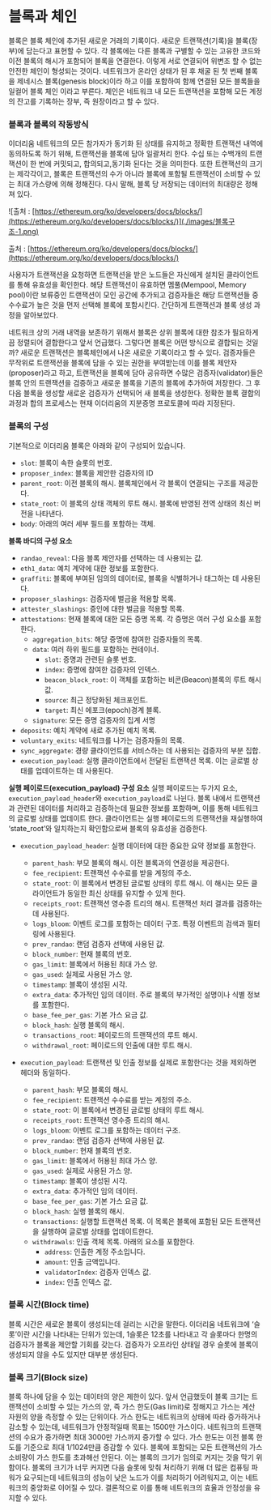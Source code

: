 # 블록과 체인

블록은 블록 체인에 추가된 새로운 거래의 기록이다. 새로운 트랜잭션(기록)을 블록(장부)에 담는다고 표현할 수 있다. 각 블록에는 다른 블록과 구별할 수 있는 고유한 코드와 이전 블록의 해시가 포함되어 블록을 연결한다. 이렇게 서로 연결되어 위변조 할 수 없는 안전한 체인이 형성되는 것이다. 네트워크가 온라인 상태가 된 후 채굴 된 첫 번째 블록을 제네시스 블록(genesis block)이라 하고 이를 포함하여 함께 연결된 모든 블록들을 일컬어 블록 체인 이라고 부른다. 체인은 네트워크 내 모든 트랜잭션을 포함해 모든 계정의 잔고를 기록하는 장부, 즉 원장이라고 할 수 있다.

### 블록과 블록의 작동방식

이더리움 네트워크의 모든 참가자가 동기화 된 상태를 유지하고 정확한 트랜잭션 내역에 동의하도록 하기 위해, 트랜잭션을 블록에 담아 일괄처리 한다. 수십 또는 수백개의 트랜잭션이 한 번에 커밋되고, 합의되고,동기화 된다는 것을 의미한다. 또한 트랜잭션의 크기는 제각각이고, 블록은 트랜잭션의 수가 아니라 블록에 포함될 트랜잭션이 소비할 수 있는 최대 가스량에 의해 정해진다. 다시 말해, 블록 당 저장되는 데이터의 최대량은 정해져 있다.

![출처 : [https://ethereum.org/ko/developers/docs/blocks/](https://ethereum.org/ko/developers/docs/blocks/)](./images/블록구조-1.png)

출처 : [https://ethereum.org/ko/developers/docs/blocks/](https://ethereum.org/ko/developers/docs/blocks/)

사용자가 트랜잭션을 요청하면 트랜잭션을 받은 노드들은 자신에게 설치된 클라이언트를 통해 유효성을 확인한다. 해당 트랜잭션이 유효하면 멤풀(Mempool, Memory pool)이란 보류중인 트랜잭션이 모인 공간에 추가되고 검증자들은 해당 트랜잭션들 중 수수료가 높은 것을 먼저 선택해 블록에 포함시킨다. 간단하게 트랜잭션과 블록 생성 과정을 알아보았다.

네트워크 상의 거래 내역을 보존하기 위해서 블록은 상위 블록에 대한 참조가 필요하게끔 정렬되어 결합한다고 앞서 언급했다. 그렇다면 블록은 어떤 방식으로 결합되는 것일까? 새로운 트랜잭션은 블록체인에서 나온 새로운 기록이라고 할 수 있다. 검증자들은 무작위로 트랜잭션을 블록에 담을 수 있는 권한을 부여받는데 이를 블록 제안자(proposer)라고 하고, 트랜잭션을 블록에 담아 공유하면 수많은 검증자(validator)들은 블록 안의 트랜잭션을 검증하고 새로운 블록을 기존의 블록에 추가하여 저장한다. 그 후 다음 블록을 생성할 새로운 검증자가 선택되어 새 블록을 생성한다. 정확한 블록 결합의 과정과 합의 프로세스는 현재 이더리움의 지분증명 프로토콜에 따라 지정된다.

### 블록의 구성

기본적으로 이더리움 블록은 아래와 같이 구성되어 있습니다.

- `slot`: 블록이 속한 슬롯의 번호.
- `proposer_index`: 블록을 제안한 검증자의 ID
- `parent_root`: 이전 블록의 해시. 블록체인에서 각 블록이 연결되는 구조를 제공한다.
- `state_root`: 이 블록의 상태 객체의 루트 해시. 블록에 반영된 전역 상태의 최신 버전을 나타낸다.
- `body`: 아래의 여러 세부 필드를 포함하는 객체.

**블록 바디의 구성 요소**

- `randao_reveal`: 다음 블록 제안자를 선택하는 데 사용되는 값.
- `eth1_data`: 예치 계약에 대한 정보를 포함한다.
- `graffiti`: 블록에 부여된 임의의 데이터로, 블록을 식별하거나 태그하는 데 사용된다.
- `proposer_slashings`: 검증자에 벌금을 적용할 목록.
- `attester_slashings`: 증인에 대한 벌금을 적용할 목록.
- `attestations`: 현재 블록에 대한 모든 증명 목록. 각 증명은 여러 구성 요소를 포함한다.
    - `aggregation_bits`: 해당 증명에 참여한 검증자들의 목록.
    - `data`: 여러 하위 필드를 포함하는 컨테이너.
        - `slot`: 증명과 관련된 슬롯 번호.
        - `index`: 증명에 참여한 검증자의 인덱스.
        - `beacon_block_root`: 이 객체를 포함하는 비콘(Beacon)블록의 루트 해시값.
        - `source`: 최근 정당화된 체크포인트.
        - `target`: 최신 에포크(epoch)경계 블록.
    - `signature`: 모든 증명 검증자의 집계 서명
- `deposits`: 예치 계약에 새로 추가된 예치 목록.
- `voluntary_exits`: 네트워크를 나가는 검증자들의 목록.
- `sync_aggregate`: 경량 클라이언트를 서비스하는 데 사용되는 검증자의 부분 집합.
- `execution_payload`: 실행 클라이언트에서 전달된 트랜잭션 목록. 이는 글로벌 상태를 업데이트하는 데 사용된다.

**실행 페이로드(execution_payload) 구성 요소**
실행 페이로드는 두가지 요소, `execution_payload_header`와 `execution_payload`로 나뉜다. 블록 내에서 트랜잭션과 관련된 데이터를 처리하고 검증하는데 필요한 정보를 포함하며, 이를 통해 네트워크의 글로벌 상태를 업데이트 한다. 클라이언트는 실행 페이로드의 트랜잭션을 재실행하여 ‘state_root’와 일치하는지 확인함으로써 블록의 유효성을 검증한다.

- `execution_payload_header`: 실행 데이터에 대한 중요한 요약 정보를 포함한다.
    - `parent_hash`: 부모 블록의 해시. 이전 블록과의 연결성을 제공한다.
    - `fee_recipient`: 트랜잭션 수수료를 받을 계정의 주소.
    - `state_root`: 이 블록에서 변경된 글로벌 상태의 루트 해시. 이 해시는 모든 클라이언트가 동일한 최신 상태를 유지할 수 있게 한다.
    - `receipts_root`: 트랜잭션 영수증 트리의 해시. 트랜잭션 처리 결과를 검증하는 데 사용된다.
    - `logs_bloom`: 이벤트 로그를 포함하는 데이터 구조. 특정 이벤트의 검색과 필터링에 사용된다.
    - `prev_randao`: 랜덤 검증자 선택에 사용된 값.
    - `block_number`: 현재 블록의 번호.
    - `gas_limit`: 블록에서 허용된 최대 가스 양.
    - `gas_used`: 실제로 사용된 가스 양.
    - `timestamp`: 블록이 생성된 시각.
    - `extra_data`: 추가적인 임의 데이터. 주로 블록의 부가적인 설명이나 식별 정보를 포함한다.
    - `base_fee_per_gas`: 기본 가스 요금 값.
    - `block_hash`: 실행 블록의 해시.
    - `transactions_root`: 페이로드의  트랜잭션의 루트 해시.
    - `withdrawal_root`: 페이로드의 인출에 대한 루트 해시.
    
- `execution_payload`: 트랜잭션 및 인출 정보를 실제로 포함한다는 것을 제외하면 헤더와 동일하다.
    - `parent_hash`: 부모 블록의 해시.
    - `fee_recipient`: 트랜잭션 수수료를 받는 계정의 주소.
    - `state_root`: 이 블록에서 변경된 글로벌 상태의 루트 해시.
    - `receipts_root`: 트랜잭션 영수증 트리의 해시.
    - `logs_bloom`: 이벤트 로그를 포함하는 데이터 구조.
    - `prev_randao`: 랜덤 검증자 선택에 사용된 값.
    - `block_number`: 현재 블록의 번호.
    - `gas_limit`: 블록에서 허용된 최대 가스 양.
    - `gas_used`: 실제로 사용된 가스 양.
    - `timestamp`: 블록이 생성된 시각.
    - `extra_data`: 추가적인 임의 데이터.
    - `base_fee_per_gas`: 기본 가스 요금 값.
    - `block_hash`: 실행 블록의 해시.
    - `transactions`: 실행할 트랜잭션 목록. 이 목록은 블록에 포함된 모든 트랜잭션을 실행하여 글로벌 상태를 업데이트한다.
    - `withdrawals`: 인출 객체 목록. 아래의 요소를 포함한다.
        - `address`: 인출한 계정 주소입니다.
        - `amount`: 인출 금액입니다.
        - `validatorIndex`: 검증자 인덱스 값.
        - `index`: 인출 인덱스 값.

### 블록 시간(Block time)

블록 시간은 새로운 블록이 생성되는데 걸리는 시간을 말한다. 이더리움 네트워크에 ‘슬롯’이란 시간을 나타내는 단위가 있는데, 1슬롯은 12초를 나타내고 각 슬롯마다 한명의 검증자가 블록을 제안할 기회를 갖는다. 검증자가 오프라인 상태일 경우 슬롯에 블록이 생성되지 않을 수도 있지만 대부분 생성된다. 

### 블록 크기(Block size)

블록 하나에 담을 수 있는 데이터의 양은 제한이 있다. 앞서 언급했듯이 블록 크기는 트랜잭션이 소비할 수 있는 가스의 양, 즉 가스 한도(Gas limit)로 정해지고 가스는 계산 자원의 양을 측정할 수 있는 단위이다. 가스 한도는 네트워크의 상태에 따라 증가하거나 감소할 수 있는데, 네트워크가 안정적일때 목표는 1500만 가스이다. 네트워크의 트랜잭션의 수요가 증가하면 최대 3000만 가스까지 증가할 수 있다. 가스 한도는 이전 블록 한도를 기준으로 최대 1/1024만큼 증감할 수 있다. 블록에 포함되는 모든 트랜잭션의 가스 소비량이 가스 한도를 초과해선 안된다. 이는 블록의 크기가 임의로 커지는 것을 막기 위함이다. 블록의 크기가 너무 커지면 다음 슬롯에 맞춰 처리하기 위해 더 많은 컴퓨팅 파워가 요구되는데 네트워크의 성능이 낮은 노드가 이를 처리하기 어려워지고, 이는 네트워크의 중앙화로 이어질 수 있다. 결론적으로 이를 통해 네트워크의 효율과 안정성을 유지할 수 있다.
